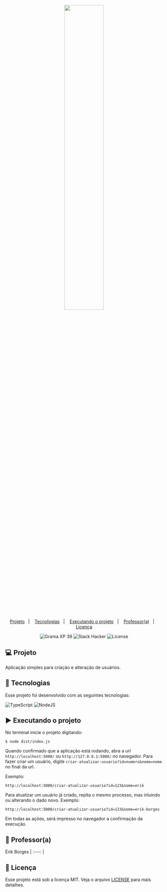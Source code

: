 <p align="center">
  <img src="https://github.com/scillapinheiro/gama_academy_desafio-1/blob/main/logo-gama-academy.png" width="50%">
</p>

<p align="center">
  <a href="#-projeto">Projeto</a>&nbsp;&nbsp;&nbsp;|&nbsp;&nbsp;&nbsp;
  <a href="#-tecnologias">Tecnologias</a>&nbsp;&nbsp;&nbsp;|&nbsp;&nbsp;&nbsp;
  <a href="#-executando-o-projeto">Executando o projeto</a>&nbsp;&nbsp;&nbsp;|&nbsp;&nbsp;&nbsp;
  <a href="#-professor(a)">Professor(a)</a>&nbsp;&nbsp;&nbsp;|&nbsp;&nbsp;&nbsp;
  <a href="#-licença">Licença</a>
</p>

<p align="center">
  <img alt="Grama XP 39" src="https://img.shields.io/static/v1?label=xp&message=39&color=success&labelColor=grey">
  
  <img alt="Stack Hacker" src="https://img.shields.io/static/v1?label=stack&message=hacker&color=success&labelColor=grey">
  
  <img alt="License" src="https://img.shields.io/static/v1?label=license&message=MIT&color=success&labelColor=grey">
</p>

## :computer: Projeto
Aplicação simples para criação e alteração de usuários.

## :rocket: Tecnologias
Esse projeto foi desenvolvido com as seguintes tecnologias:

![TypeScript](https://img.shields.io/badge/TypeScript-007ACC?style=for-the-badge&logo=typescript&logoColor=white) ![NodeJS](https://img.shields.io/badge/node.js-6DA55F?style=for-the-badge&logo=node.js&logoColor=white)

## :arrow_forward: Executando o projeto
No terminal inicie o projeto digitando:
```
$ node dist/index.js
```
Quando confirmado que a aplicação está rodando, abra a url ``http://localhost:5000/`` ou ``http://127.0.0.1:5000/`` no navegador. Para fazer criar um usuário, digite ``criar-atualizar-usuario?id=numero&nome=nome`` no final da url.

Exemplo:
```
http://localhost:5000/criar-atualizar-usuario?id=123&nome=erik
```
Para atualizar um usuário já criado, repita o mesmo processo, mas inluindo ou alterando o dado novo. Exemplo:
```
http://localhost:5000/criar-atualizar-usuario?id=123&nome=erik-borges
```
Em todas as ações, será impresso no navegador a confirmação da execução.

## :green_heart: Professor(a)
Érik Borges
| :---: |

## :memo: Licença
Esse projeto está sob a licença MIT. Veja o arquivo [LICENSE](LICENSE.md) para mais detalhes.
